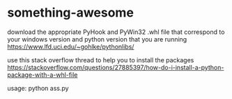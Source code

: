 # something-awesome
download the appropriate PyHook and PyWin32 .whl file that correspond to your windows version and python version that you are running
https://www.lfd.uci.edu/~gohlke/pythonlibs/

use this stack overflow thread to help you to install the packages
https://stackoverflow.com/questions/27885397/how-do-i-install-a-python-package-with-a-whl-file

usage: python ass.py
